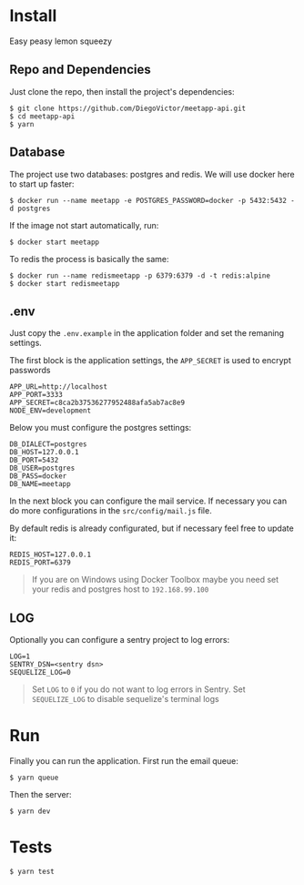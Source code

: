 # Install
Easy peasy lemon squeezy

## Repo and Dependencies
Just clone the repo, then install the project's dependencies:
```
$ git clone https://github.com/DiegoVictor/meetapp-api.git
$ cd meetapp-api
$ yarn
```

## Database
The project use two databases: postgres and redis. We will use docker here to start up faster:
```
$ docker run --name meetapp -e POSTGRES_PASSWORD=docker -p 5432:5432 -d postgres
```
If the image not start automatically, run:
```
$ docker start meetapp
```

To redis the process is basically the same:
```
$ docker run --name redismeetapp -p 6379:6379 -d -t redis:alpine
$ docker start redismeetapp
```

## .env
Just copy the `.env.example` in the application folder and set the remaning settings.

The first block is the application settings, the `APP_SECRET` is used to encrypt passwords
```
APP_URL=http://localhost
APP_PORT=3333
APP_SECRET=c8ca2b37536277952488afa5ab7ac8e9
NODE_ENV=development
```

Below you must configure the postgres settings:
```
DB_DIALECT=postgres
DB_HOST=127.0.0.1
DB_PORT=5432
DB_USER=postgres
DB_PASS=docker
DB_NAME=meetapp
```

In the next block you can configure the mail service. If necessary you can do more configurations in the `src/config/mail.js` file.

By default redis is already configurated, but if necessary feel free to update it:
```
REDIS_HOST=127.0.0.1
REDIS_PORT=6379
```

> If you are on Windows using Docker Toolbox maybe you need set your redis and postgres host to `192.168.99.100`

## LOG
Optionally you can configure a sentry project to log errors:
```
LOG=1
SENTRY_DSN=<sentry dsn>
SEQUELIZE_LOG=0
```
> Set `LOG` to  `0` if you do not want to log errors in Sentry. Set `SEQUELIZE_LOG` to disable sequelize's terminal logs

# Run
Finally you can run the application. First run the email queue:
```
$ yarn queue
```
Then the server:
```
$ yarn dev
```

# Tests
```
$ yarn test
```